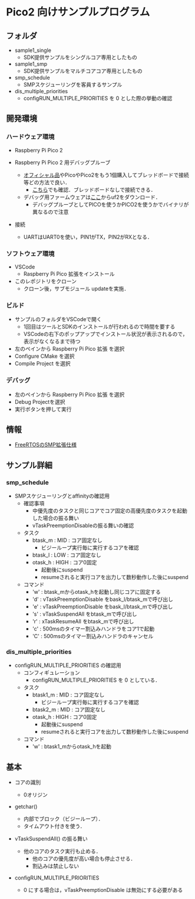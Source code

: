 # Pico2 向けサンプルプログラム

## フォルダ
- sample1_single
  - SDK提供サンプルをシングルコア専用としたもの
- sample1_smp
  - SDK提供サンプルをマルチコアコア専用としたもの
- smp_schedule
  - SMPスケジューリングを客員するサンプル
- dis_multiple_priorities
  - configRUN_MULTIPLE_PRIORITIES を 0 とした際の挙動の確認

## 開発環境

### ハードウェア環境
- Raspberry Pi Pico 2
- Raspberry Pi Pico 2 用デバッグプルーブ
  - [オフィシャル品](https://www.raspberrypi.com/documentation/microcontrollers/debug-probe.html)やPicoやPico2をもう1個購入してブレッドボードで接続等どの方法で良い．
    - [こちら](https://www.switch-science.com/products/10122?srsltid=AfmBOoqKtpkzlNBW2UZ3yTW38qtnHDGO_nH1YGhpg46dNVw3n3jM4J7s)でも確認．ブレッドボードなしで接続できる．
  - デバッグ用ファームウェアは[ここ](https://github.com/raspberrypi/debugprobe/releases)からuf2をダウンロード． 
    - デバッグプルーブとしてPICOを使うかPICO2を使うかでバイナリが異なるので注意
    
- 接続
  - UARTはUART0を使い，PIN1がTX，PIN2がRXとなる．
  
### ソフトウェア環境
- VSCode
  - Raspberry Pi Pico 拡張をインストール
- このレポジトリをクローン
  - クローン後，サブモジュール updateを実施．
  
### ビルド
- サンプルのフォルダをVSCodeで開く
  - 1回目はツールとSDKのインストールが行われるので時間を要する
  - VSCodeの右下のポップアップでインストール状況が表示されるので，表示がなくなるまで待つ
- 左のペインから Raspberry Pi Pico 拡張 を選択
- Configure CMake を選択
- Compile Project を選択

### デバッグ
- 左のペインから Raspberry Pi Pico 拡張 を選択
- Debug Projectを選択
- 実行ボタンを押して実行


## 情報
- [FreeRTOSのSMP拡張仕様](https://www.freertos.org/Documentation/02-Kernel/02-Kernel-features/13-Symmetric-multiprocessing-introduction)

## サンプル詳細

### smp_schedule
- SMPスケジューリングとaffinityの確認用
  - 確認事項
    - 中優先度のタスクと同じコアでコア固定の高優先度のタスクを起動した場合の振る舞い
    - vTaskPreemptionDisableの振る舞いの確認
  - タスク
    - btask_m : MID  : コア固定なし
      - ビジーループ実行毎に実行するコアを確認
    - btask_l : LOW  : コア固定なし
    - otask_h : HIGH : コア0固定
      - 起動後にsuspend
      - resumeされると実行コアを出力して数秒動作した後にsuspend
  - コマンド
    - 'w' : btask_mからotask_hを起動し同じコアに固定する
    - 'd' : vTaskPreemptionDisable をbask_l/btask_mで呼び出し
    - 'e' : vTaskPreemptionDisable をbask_l/btask_mで呼び出し
    - 's' : vTaskSuspendAll をbtask_mで呼び出し
    - 'r' : xTaskResumeAll をbtask_mで呼び出し
    - 'c' : 500msのタイマー割込みハンドラをコア1で起動
    - 'C' : 500msのタイマー割込みハンドラのキャンセル

### dis_multiple_priorities
- configRUN_MULTIPLE_PRIORITIES の確認用
  - コンフィギュレーション
    - configRUN_MULTIPLE_PRIORITIES を 0 としている．
  - タスク  
    - btask1_m : MID  : コア固定なし
      - ビジーループ実行毎に実行するコアを確認
    - btask2_m : MID  : コア固定なし
    - otask_h : HIGH : コア0固定
      - 起動後にsuspend
      - resumeされると実行コアを出力して数秒動作した後にsuspend
  - コマンド
    - 'w' : btask1_mからotask_hを起動


## 基本

- コアの識別
  - 0オリジン

- getchar()
  - 内部でブロック（ビジーループ）．
  - タイムアウト付きを使う．

- vTaskSuspendAll() の振る舞い
  - 他のコアのタスク実行も止める．
    - 他のコアの優先度が高い場合も停止させる．
    - 割込みは禁止しない
    
- configRUN_MULTIPLE_PRIORITIES
  - 0 にする場合は，vTaskPreemptionDisable は無効にする必要がある
